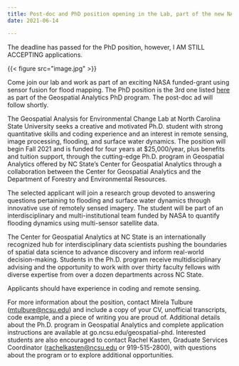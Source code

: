 ```yaml
---
title: Post-doc and PhD position opening in the Lab, part of the new NASA grant
date: 2021-06-14

---
```


The deadline has passed for the PhD position, however, I AM STILL ACCEPTING applications.

<!--more-->

{{< figure src="image.jpg" >}}

Come join our lab and work as part of an exciting NASA funded-grant using sensor fusion for flood mapping. The PhD position is the 3rd one listed <a href="https://cnr.ncsu.edu/geospatial/academics/phd-in-geospatial-analytics/graduate-assistantships/"> here </a> as part of the Geospatial Analytics PhD program. The post-doc ad will follow shortly. 

The Geospatial Analysis for Environmental Change Lab at North Carolina State University seeks a creative and motivated Ph.D. student with strong quantitative skills and coding experience and an interest in remote sensing, image processing, flooding, and surface water dynamics. The position will begin Fall 2021 and is funded for four years at $25,000/year, plus benefits and tuition support, through the cutting-edge Ph.D. program in Geospatial Analytics offered by NC State’s Center for Geospatial Analytics through a collaboration between the Center for Geospatial Analytics and the Department of Forestry and Environmental Resources.  

The selected applicant will join a research group devoted to answering questions pertaining to flooding and surface water dynamics through innovative use of remotely sensed imagery. The student will be part of an interdisciplinary and multi-institutional team funded by NASA to quantify flooding dynamics using multi-sensor satellite data. 

The Center for Geospatial Analytics at NC State is an internationally recognized hub for interdisciplinary data scientists pushing the boundaries of spatial data science to advance discovery and inform real-world decision-making. Students in the Ph.D. program receive multidisciplinary advising and the opportunity to work with over thirty faculty fellows with diverse expertise from over a dozen departments across NC State.

Applicants should have experience in coding and remote sensing.

For more information about the position, contact Mirela Tulbure (mtulbure@ncsu.edu) and include a copy of your CV, unofficial transcripts, code example, and a piece of writing you are proud of. Additional details about the Ph.D. program in Geospatial Analytics and complete application instructions are available at go.ncsu.edu/geospatial-phd. Interested students are also encouraged to contact Rachel Kasten, Graduate Services Coordinator (rachelkasten@ncsu.edu or 919-515-2800), with questions about the program or to explore additional opportunities.